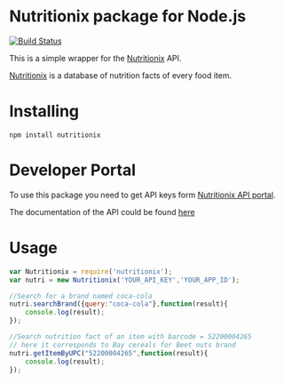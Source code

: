 # Nutritionix package for Node.js
[![Build Status](https://travis-ci.org/picsoung/sleep-sort.png?branch=master)](https://travis-ci.org/picsoung/sleep-sort)

This is a simple wrapper for the [Nutritionix](www.nutritionix.com) API.

[Nutritionix](www.nutritionix.com) is a database of nutrition facts of every food item.

# Installing

`npm install nutritionix`

# Developer Portal

To use this package you need to get API keys form [Nutritionix API portal](https://developer.nutritionix.com).

The documentation of the API could be found [here](https://developer.nutritionix.com/docs/v1_1)

# Usage

```javascript
var Nutritionix = require('nutritionix');
var nutri = new Nutritionix('YOUR_API_KEY','YOUR_APP_ID');

//Search for a brand named coca-cola
nutri.searchBrand({query:"coca-cola"},function(result){
	console.log(result);
});

//Search nutrition fact of an item with barcode = 52200004265
// here it corresponds to Bay cereals for Beet nuts brand
nutri.getItemByUPC("52200004265",function(result){
	console.log(result);
});
```

